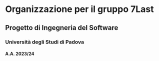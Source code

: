 # Organizzazione per il gruppo 7Last
## Progetto di Ingegneria del Software
### Università degli Studi di Padova
#### A.A. 2023/24
